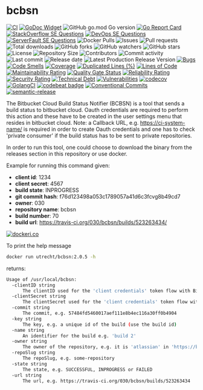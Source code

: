 # bcbsn

[![CI](https://github.com/030/bcbsn/workflows/Go/badge.svg?event=push)](https://github.com/030/bcbsn/actions?query=workflow%3AGo)
[![GoDoc Widget]][godoc]
![GitHub go.mod Go version](https://img.shields.io/github/go-mod/go-version/030/bcbsn)
[![Go Report Card](https://goreportcard.com/badge/github.com/030/bcbsn)](https://goreportcard.com/report/github.com/030/bcbsn)
[![StackOverflow SE Questions](https://img.shields.io/stackexchange/stackoverflow/t/bcbsn.svg?logo=stackoverflow)](https://stackoverflow.com/tags/bcbsn)
[![DevOps SE Questions](https://img.shields.io/stackexchange/devops/t/bcbsn.svg?logo=stackexchange)](https://devops.stackexchange.com/tags/bcbsn)
[![ServerFault SE Questions](https://img.shields.io/stackexchange/serverfault/t/bcbsn.svg?logo=serverfault)](https://serverfault.com/tags/bcbsn)
![Docker Pulls](https://img.shields.io/docker/pulls/utrecht/bcbsn.svg)
![Issues](https://img.shields.io/github/issues-raw/030/bcbsn.svg)
![Pull requests](https://img.shields.io/github/issues-pr-raw/030/bcbsn.svg)
![Total downloads](https://img.shields.io/github/downloads/030/bcbsn/total.svg)
![GitHub forks](https://img.shields.io/github/forks/030/bcbsn?label=fork&style=plastic)
![GitHub watchers](https://img.shields.io/github/watchers/030/bcbsn?style=plastic)
![GitHub stars](https://img.shields.io/github/stars/030/bcbsn?style=plastic)
![License](https://img.shields.io/github/license/030/bcbsn.svg)
![Repository Size](https://img.shields.io/github/repo-size/030/bcbsn.svg)
![Contributors](https://img.shields.io/github/contributors/030/bcbsn.svg)
![Commit activity](https://img.shields.io/github/commit-activity/m/030/bcbsn.svg)
![Last commit](https://img.shields.io/github/last-commit/030/bcbsn.svg)
![Release date](https://img.shields.io/github/release-date/030/bcbsn.svg)
![Latest Production Release Version](https://img.shields.io/github/release/030/bcbsn.svg)
[![Bugs](https://sonarcloud.io/api/project_badges/measure?project=030_bcbsn&metric=bugs)](https://sonarcloud.io/dashboard?id=030_bcbsn)
[![Code Smells](https://sonarcloud.io/api/project_badges/measure?project=030_bcbsn&metric=code_smells)](https://sonarcloud.io/dashboard?id=030_bcbsn)
[![Coverage](https://sonarcloud.io/api/project_badges/measure?project=030_bcbsn&metric=coverage)](https://sonarcloud.io/dashboard?id=030_bcbsn)
[![Duplicated Lines (%)](https://sonarcloud.io/api/project_badges/measure?project=030_bcbsn&metric=duplicated_lines_density)](https://sonarcloud.io/dashboard?id=030_bcbsn)
[![Lines of Code](https://sonarcloud.io/api/project_badges/measure?project=030_bcbsn&metric=ncloc)](https://sonarcloud.io/dashboard?id=030_bcbsn)
[![Maintainability Rating](https://sonarcloud.io/api/project_badges/measure?project=030_bcbsn&metric=sqale_rating)](https://sonarcloud.io/dashboard?id=030_bcbsn)
[![Quality Gate Status](https://sonarcloud.io/api/project_badges/measure?project=030_bcbsn&metric=alert_status)](https://sonarcloud.io/dashboard?id=030_bcbsn)
[![Reliability Rating](https://sonarcloud.io/api/project_badges/measure?project=030_bcbsn&metric=reliability_rating)](https://sonarcloud.io/dashboard?id=030_bcbsn)
[![Security Rating](https://sonarcloud.io/api/project_badges/measure?project=030_bcbsn&metric=security_rating)](https://sonarcloud.io/dashboard?id=030_bcbsn)
[![Technical Debt](https://sonarcloud.io/api/project_badges/measure?project=030_bcbsn&metric=sqale_index)](https://sonarcloud.io/dashboard?id=030_bcbsn)
[![Vulnerabilities](https://sonarcloud.io/api/project_badges/measure?project=030_bcbsn&metric=vulnerabilities)](https://sonarcloud.io/dashboard?id=030_bcbsn)
[![codecov](https://codecov.io/gh/030/bcbsn/branch/main/graph/badge.svg)](https://codecov.io/gh/030/bcbsn)
[![GolangCI](https://golangci.com/badges/github.com/golangci/golangci-web.svg)](https://golangci.com/r/github.com/030/bcbsn)
[![codebeat badge](https://codebeat.co/badges/f4aa5086-a4d5-41cd-893a-5da816ee9107)](https://codebeat.co/projects/github-com-030-bcbsn-main)
[![Conventional Commits](https://img.shields.io/badge/Conventional%20Commits-1.0.0-%23FE5196?logo=conventionalcommits&logoColor=white)](https://conventionalcommits.org)
[![semantic-release](https://img.shields.io/badge/%20%20%F0%9F%93%A6%F0%9F%9A%80-semantic--release-e10079.svg)](https://github.com/semantic-release/semantic-release)

The Bitbucket Cloud Build Status Notifier (BCBSN) is a tool that sends a build
status to bitbucket cloud. Oauth credentials are required to perform this
action and these have to be created in the user settings menu that resides in
bitbucket cloud. Note: a Callback URL, e.g. <https://ci-system-name/> is
required in order to create Oauth credentials and one has to check 'private
consumer' if the build status has to be sent to private repositories.

In order to run this tool, one could choose to download the binary from the
releases section in this repository or use docker.

Example for running this command given:

- **client id**: 1234
- **client secret**: 4567
- **build state**: INPROGRESS
- **git commit hash**: f76d123498a053c1789057a41d6c3fcvg8b49cd7
- **owner**: 030
- **repository name**: bcbsn
- **build number**: 70
- **build url**: <https://travis-ci.org/030/bcbsn/builds/523263434/>

[![dockeri.co](https://dockeri.co/image/utrecht/bcbsn)](https://hub.docker.com/r/utrecht/bcbsn)

To print the help message

```bash
docker run utrecht/bcbsn:2.0.5 -h
```

returns:

```bash
Usage of /usr/local/bcbsn:
  -clientID string
      The clientID used for the 'client credentials' token flow with BitBucket
  -clientSecret string
      The clientSecret used for the 'client credentials' token flow with BitBucket
  -commit string
      The commit, e.g. 57484fd5460017aef111e8b4ec116a30ff0b4904
  -key string
      The key, e.g. a unique id of the build (use the build id)
  -name string
      An identifier for the build e.g. 'build 2'
  -owner string
      The owner of the repository, e.g. it is 'atlassian' in 'https://bitbucket.org/atlassian/stash-example-plugin/src/master/'
  -repoSlug string
      The repoSlug, e.g. some-repository
  -state string
      The state, e.g. SUCCESSFUL, INPROGRESS or FAILED
  -url string
      The url, e.g. https://travis-ci.org/030/bcbsn/builds/523263434
```

[godoc]: https://godoc.org/github.com/030/bcbsn
[godoc widget]: https://godoc.org/github.com/030/bcbsn?status.svg
